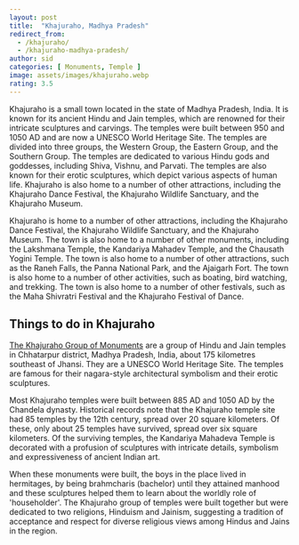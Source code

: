 ```yaml
---
layout: post
title:  "Khajuraho, Madhya Pradesh"
redirect_from:
  - /khajuraho/
  - /khajuraho-madhya-pradesh/
author: sid
categories: [ Monuments, Temple ]
image: assets/images/khajuraho.webp
rating: 3.5
---
```

Khajuraho is a small town located in the state of Madhya Pradesh, India. It is known for its ancient Hindu and Jain temples, which are renowned for their intricate sculptures and carvings. The temples were built between 950 and 1050 AD and are now a UNESCO World Heritage Site. The temples are divided into three groups, the Western Group, the Eastern Group, and the Southern Group. The temples are dedicated to various Hindu gods and goddesses, including Shiva, Vishnu, and Parvati. The temples are also known for their erotic sculptures, which depict various aspects of human life. Khajuraho is also home to a number of other attractions, including the Khajuraho Dance Festival, the Khajuraho Wildlife Sanctuary, and the Khajuraho Museum.

Khajuraho is home to a number of other attractions, including the Khajuraho Dance Festival, the Khajuraho Wildlife Sanctuary, and the Khajuraho Museum. The town is also home to a number of other monuments, including the Lakshmana Temple, the Kandariya Mahadev Temple, and the Chausath Yogini Temple. The town is also home to a number of other attractions, such as the Raneh Falls, the Panna National Park, and the Ajaigarh Fort. The town is also home to a number of other activities, such as boating, bird watching, and trekking. The town is also home to a number of other festivals, such as the Maha Shivratri Festival and the Khajuraho Festival of Dance.

<h2>Things to do in Khajuraho</h2>

[The Khajuraho Group of Monuments](https://www.justwravel.com/travel/destination/Khajuraho) are a group of Hindu and Jain temples in Chhatarpur district, Madhya Pradesh, India, about 175 kilometres southeast of Jhansi. They are a UNESCO World Heritage Site. The temples are famous for their nagara-style architectural symbolism and their erotic sculptures.

Most Khajuraho temples were built between 885 AD and 1050 AD by the Chandela dynasty. Historical records note that the Khajuraho temple site had 85 temples by the 12th century, spread over 20 square kilometers. Of these, only about 25 temples have survived, spread over six square kilometers. Of the surviving temples, the Kandariya Mahadeva Temple is decorated with a profusion of sculptures with intricate details, symbolism and expressiveness of ancient Indian art.

When these monuments were built, the boys in the place lived in hermitages, by being brahmcharis (bachelor) until they attained manhood and these sculptures helped them to learn about the worldly role of 'householder'. The Khajuraho group of temples were built together but were dedicated to two religions, Hinduism and Jainism, suggesting a tradition of acceptance and respect for diverse religious views among Hindus and Jains in the region.


<div class="pa-carousel-widget" style="width:100%; height:480px; display:none;"
  data-link="https://www.justwravel.com/travel/destination/Khajuraho"
  data-title="Khajuraho, Madhya Pradesh"
  data-description="Temples of Khajuraho"
  data-delay="3">
  <object data="https://lh3.googleusercontent.com/w-f0eE8Rt1dyD4eonF5bpfhjJ4FZKZ5uUo6cXSDTZlBRyeQvxCLT4T3mWu-TU_zLpk8dZHqIgI9DCb1uxvbVLj6Bm3X2kA6izA1wLk70BNDO0O9se1_88HWJoN5HzRNfVA67-W5XMOY=w960-rw-h720"></object>
  <object data="https://lh3.googleusercontent.com/EuwPKNJQvCyDYeCli5qs_7n41YbtRZRa2FoUZHrcBLvGVrB1wg65XAW2pNHWAWKSwM_U5Pl49xGWpS7w08L0e_YxLt_CRk7kk3YzPj9j-gzPxv2Mmhe1yr5x-PE0kXrwuLPEZyYVNYs=w960-rw-h720"></object>
  <object data="https://lh3.googleusercontent.com/2CEP4tpUNUN5u4Fp7SNhl9kFOSJxmbqspYGXBHj6VcDeH3kxBGHrn2dBr--zhx7Nt6UwsjV2VoCPv_cCrB2KC-YBu6oYZ4V_2KJrXTMYYq8CI42K0VkbeWD0vf42VsGMEi8fNHNN0Pg=w960-rw-h720"></object>
  <object data="https://lh3.googleusercontent.com/jtoaa48vkswyyZOp453wIurzXQnhECWlYsmouQitawt3SxdMCAz-QklynOOcHV8zHFuMZzIGs-qw-zinljf-VaSXmpbC9zUS0sjyxD3wCgI9eOtQX2iX0t0z8nuSI5wCvmRu9MJgp88=w960-rw-h720"></object>
  <object data="https://lh3.googleusercontent.com/gCulLDEznbtBewER3G9tkGDSPkxNxXvAgW30awKR2ArmbFoKPB-NbzWUk8aqukI9GyoJYgXz5mk8ciWoLG0IJRlUMNghuw8tXtdEg7mjyOZLOdQuFYHZnl7DtTj7zF1R4za3fhyCrMM=w960-rw-h720"></object>
  <object data="https://lh3.googleusercontent.com/c71j-Lp8lrrNjRlfww5htMFCys-KwIIewCVFqmRAfAK-WDj3xaQ1Nmrx5GJkkzcrQn4O_lhkxm7zXr2YG10hEa9omR3hzj-jKCO7u1_W5Fwvwmyj0l3liSLdQwIsZEVV4SDmq-fkPpA=w960-rw-h720"></object>
  <object data="https://lh3.googleusercontent.com/lXN1goh5YKLxNfTW4mlcE9v4OWfvWr9xtA87DGWa63aZRudQkN7ylP77p-nYOvMWeccNqIGrMZsZAPfGDG2xCQLrJVgxCySp8bzhtdUjyfMPKLFJQp595JBj24cQAoqpozO7Y-UwKTc=w960-rw-h720"></object>
  <object data="https://lh3.googleusercontent.com/y7eXwV_BQuQQbZPB28PE4SSi_zTswk6q5nmbcuW_ERkkxyLB-6I_oO1vFuNIcT3A1g1gxTJvIVyfucQRgUihh14FWSGssyh65l-Epg1N5uF9lviYPMcZ9qrGczteGdicD2UKpORzC6M=w960-rw-h720"></object>
  <object data="https://lh3.googleusercontent.com/xVz9oxBDP6OuLkTSO5CC0-2Mplibqt1zD2h3Ka7WvJvp1RQfojmNnaeGAXSvNBHvKBYtvHSpkVgyyGul1knQA1E8ZfVzFgyHF6tc0Pr37iJU3S9Vf0Yr4T0R9Nr6WoHNVRFOEnAmUyA=w960-rw-h720"></object>
  <object data="https://lh3.googleusercontent.com/TtQXwTCj55uHFFX9pfgG7u5clxwhO0tcbypoMn83kSokJ-NH2MtY4kjZ5VPzazsi6xVULUutF73mQZeCBqXmw2dLNRHLG8fvSQHqXShCQPpRgv7szQzAwTruHUA1q8K2B24W1eu32rc=w960-rw-h720"></object>
  <object data="https://lh3.googleusercontent.com/UwYW8Dy8Eg7zHo7lHmb4K3u-ZUXECwM0qkr8JZNkefgLfy0ICJ5TNHe8mBFO-vWxY5DmzUrE2V73gyLHHoPfnkwIVyCPAeyCfguOYeEqqMN8bGgkDjzihF6z9HM7FZLIneXCnrd1j-M=w960-rw-h720"></object>
  <object data="https://lh3.googleusercontent.com/I4cxi4FC9FZWOqDtv7yHejDXa3IkKaFNWXCnGdfs_rklT8B5SajCdXAuWJikwzgjN7WhpkbZX9N3ZT1O5w9ZYC488jRzNCMjJvnNDI4Kd2EWHEEXPDW1_qmGT2YYmnD75YjCz2JHtWA=w960-rw-h720"></object>
  <object data="https://lh3.googleusercontent.com/btOUAEu-pzjK9IqRYBukaH3uKgbn7uMkC1T3BSRSGjIVVr9pNDB0ctrGxf-zQJNvxwKkn7fWEwz_jcb-CM6S5yEe92XpGNtwBABh9c-vz7GZjR-CCZkCs84KQl-w3YMavCpJ-4DqK4U=w960-rw-h720"></object>
  <object data="https://lh3.googleusercontent.com/UzQPLiQIR8YxGGyKFPoRs5oRm6KktyLALc9jlUIlajg0Tw86XYOJTz2JXEd4dWkoXO_CmYDUbH6nLR9eAPezQtFYXt142zrrc8z96QPB2SXM7nYqABNdoHVvJ6rFjPyYYA4kY1uU_Sk=w960-rw-h720"></object>
  <object data="https://lh3.googleusercontent.com/3e_CLo0LYSwhZeid80ZFz9cE4XoPKFZ_DIC2a5tyz6bmqP4SfjQiFYMp5xx-2_t0hNAB48ixooG6AM7KDGkw9ra1eOOSzdO_r6_jn0-0LeMvdpUU3lvhD-6vnPLER50_SVOFx6z5Zv4=w960-rw-h720"></object>
  <object data="https://lh3.googleusercontent.com/2AonGbDm2mXvqcrgOaVftlUKqWYCAoLPTjSKKH-Hm8jlWUkFTiijMjnRNMBDZxfCoQKDsM5iJi1K7pC9Ayae3w1XlhXoR0KNeUHUKz-g4nAkKC1wM8x5xIkJIpvNvasUQAIZCK9F6g8=w960-rw-h720"></object>
  <object data="https://lh3.googleusercontent.com/EI-fFoRfQtxE3hyPs9N-FKkjTn3mUJxGc4wQBqiR_UoqO-Xl1URTneOWnUocZwXxcpmxWmEmpE27HNOU7wVkrDo8fYK4qwEO3ByCIAfP6dYEH4wXK1DRn6BtNSfs1Rr1x053ywMi84Q=w960-rw-h720"></object>
  <object data="https://lh3.googleusercontent.com/406Jzli4mB-zk5DP6A56qvnh2sfemlXOal2Y3x24LOVJ4ev73wMS7fSacQ6rY6DWQixFYynsGFhWFaXqmeKcIZDFN8raA9R5YOEehcKtmT4QwBdP_JVEIWmyzVh-bqqEEgeUtuIhmA0=w960-rw-h720"></object>
  <object data="https://lh3.googleusercontent.com/lE4WHWHHtGC-ZqR5By6YW_3PrV3icCnxvc334swjBr_XfFFct2YMsXIgh2mmKXT3MZwxS5h8IiQscMvDYM54nSV4IiQuV0lGLryNiiD3FXzqZNYOJ4zTbaqoF5ejhYFjnsdV56AV1xg=w960-rw-h720"></object>
  <object data="https://lh3.googleusercontent.com/qizKBUG0QRN7wyi3PwlxUqvo88QXTJQPhXQ2TnI4-dSmgC284yrYcnR48EbrzL9GEP2WWOI7XmNlmJW5jDMJbgE50vsTjRB5MMF3RtvyqpKbtQ6QlbSk1_L2io5yqpw9BpTgNfeVhXU=w960-rw-h720"></object>
  <object data="https://lh3.googleusercontent.com/rcpuXkdYAhPlpi5OtFJpX-UGE759MHV0AGPuq-5mfCDe8wL3Fze4Ygzude034HwbYeqSVvLq0ipS8FQRZbmMQHVYqj0X0Y4rT8a0ctKx0UZv86P-Uzbp7yGHLPkis2FnE-qg-KkUo6Q=w960-rw-h720"></object>
  <object data="https://lh3.googleusercontent.com/FDXt2shmz3qDZ6j4WBEi7IrfRjVYrCGvxtp9WaJ2RAvQEz-OYYSN3Bek7Dl3Im5w6uAWCIcQCIpcEeRuB1JMBAhv0lNgwHhpAY4IRAR7sRn1Xrmj0i3GX0BKEYP6OY5EVrgzBkbdg-o=w960-rw-h720"></object>
  <object data="https://lh3.googleusercontent.com/TRuTVrH9EKwXetZtXsBi0DEvTz7m0XCzxv1WGDbYxhJmDDdW7nM0-vfM0fMcWdRWYat-QyvlKojIbWtxRvQ2QF4uTr0nzP3dGRXvm9tMhKjZPqs-Aocnb7P_amiLFqFtGgZwyGS5huQ=w960-rw-h720"></object>
  <object data="https://lh3.googleusercontent.com/2rWWyMUkoVTc_OkmnNJHQMf8tzIscS3rxIAosk4bRrDvJnsxJ3pTZ88rzVvzHkpExVfAiRmdnYFAbbvstIShOtuFcXlQPQ4gY2APc8I39JMc3SjlonFNBPxuy0ZHeZ-6YGhxqFXvgCM=w960-rw-h720"></object>
</div>
